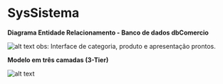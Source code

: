# SysSistema
**Diagrama Entidade Relacionamento - Banco de dados dbComercio**

![alt text](https://image.ibb.co/dtOLae/Diagrama_ER.png)
obs: Interface de categoria, produto e apresentação prontos.

**Modelo em três camadas (3-Tier)**

![alt text](https://uploaddeimagens.com.br/images/001/547/525/full/Opera_Instant%C3%A2neo_2018-08-06_124155_docs.google.com.png?1533570144)
